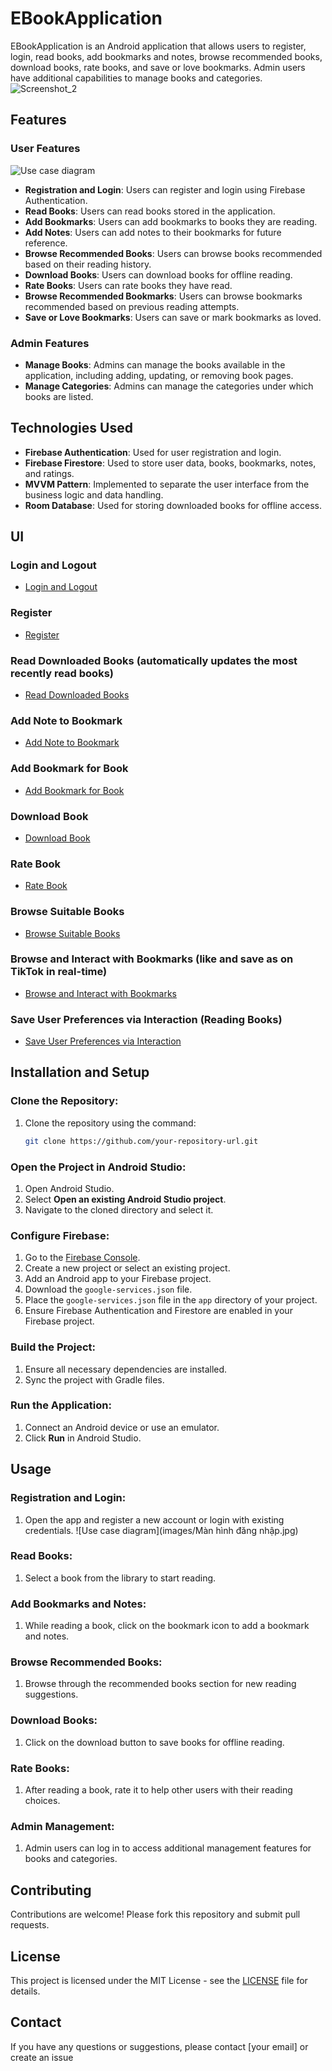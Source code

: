 # EBookApplication

EBookApplication is an Android application that allows users to register, login, read books, add bookmarks and notes, browse recommended books, download books, rate books, and save or love bookmarks. Admin users have additional capabilities to manage books and categories.
![Screenshot_2](https://github.com/haiduc2511/EBook-Social-Media/blob/master/images/ERD.png)
## Features

### User Features
![Use case diagram](images/use-case.jpg)
- **Registration and Login**: Users can register and login using Firebase Authentication.
- **Read Books**: Users can read books stored in the application.
- **Add Bookmarks**: Users can add bookmarks to books they are reading.
- **Add Notes**: Users can add notes to their bookmarks for future reference.
- **Browse Recommended Books**: Users can browse books recommended based on their reading history.
- **Download Books**: Users can download books for offline reading.
- **Rate Books**: Users can rate books they have read.
- **Browse Recommended Bookmarks**: Users can browse bookmarks recommended based on previous reading attempts.
- **Save or Love Bookmarks**: Users can save or mark bookmarks as loved.

### Admin Features

- **Manage Books**: Admins can manage the books available in the application, including adding, updating, or removing book pages.
- **Manage Categories**: Admins can manage the categories under which books are listed.

## Technologies Used

- **Firebase Authentication**: Used for user registration and login.
- **Firebase Firestore**: Used to store user data, books, bookmarks, notes, and ratings.
- **MVVM Pattern**: Implemented to separate the user interface from the business logic and data handling.
- **Room Database**: Used for storing downloaded books for offline access.


## UI 
### Login and Logout
- [Login and Logout](https://drive.google.com/file/d/1atL05ABj5okVO8k00rjD2vraR0DkcHB-/view?usp=drive_link)
### Register
- [Register](https://drive.google.com/file/d/1aroEOFwvsmF2wTEeDfqOwKPy3BHMmmHb/view?usp=sharing)
### Read Downloaded Books (automatically updates the most recently read books)
- [Read Downloaded Books](https://drive.google.com/file/d/1b2Yf2sMJomoaZt3Lxf9XnFCcc_QP2a2N/view?usp=drive_link)
### Add Note to Bookmark
- [Add Note to Bookmark](https://drive.google.com/file/d/1athRSkrtfj_kFnyqOH0beLcMJM4hQcNV/view?usp=drive_link)
### Add Bookmark for Book
- [Add Bookmark for Book](https://drive.google.com/file/d/1azKSQQBlsHDNXvXEIKc_UMUHRDatY-h_/view?usp=drive_link)
### Download Book
- [Download Book](https://drive.google.com/file/d/1b0U-urTYSKnAlPgneMShG2R1patKAtbm/view?usp=drive_link)
### Rate Book
- [Rate Book](https://drive.google.com/file/d/1bAazzu_CxNYAcOYBGcwqyC7TfFD1iUeE/view?usp=drive_link)
### Browse Suitable Books
- [Browse Suitable Books](https://drive.google.com/file/d/1b4NdY_ti0frz6P2TJeO29ItVMUer2AnQ/view?usp=drive_link)
### Browse and Interact with Bookmarks (like and save as on TikTok in real-time)
- [Browse and Interact with Bookmarks](https://drive.google.com/file/d/1bMlAt6fp36cTVBCb8VGBQGBSdnJLFmMn/view?usp=drive_link)
### Save User Preferences via Interaction (Reading Books)
- [Save User Preferences via Interaction](https://drive.google.com/file/d/1baIO90muSWoyaBsd-kfuFGrEMs3rOVh7/view?usp=drive_link)

## Installation and Setup

### Clone the Repository:
1. Clone the repository using the command:
    ```bash
    git clone https://github.com/your-repository-url.git
    ```

### Open the Project in Android Studio:
1. Open Android Studio.
2. Select **Open an existing Android Studio project**.
3. Navigate to the cloned directory and select it.

### Configure Firebase:
1. Go to the [Firebase Console](https://console.firebase.google.com/).
2. Create a new project or select an existing project.
3. Add an Android app to your Firebase project.
4. Download the `google-services.json` file.
5. Place the `google-services.json` file in the `app` directory of your project.
6. Ensure Firebase Authentication and Firestore are enabled in your Firebase project.

### Build the Project:
1. Ensure all necessary dependencies are installed.
2. Sync the project with Gradle files.

### Run the Application:
1. Connect an Android device or use an emulator.
2. Click **Run** in Android Studio.

## Usage

### Registration and Login:
1. Open the app and register a new account or login with existing credentials.
![Use case diagram](images/Màn hình đăng nhập.jpg)
### Read Books:
1. Select a book from the library to start reading.

### Add Bookmarks and Notes:
1. While reading a book, click on the bookmark icon to add a bookmark and notes.

### Browse Recommended Books:
1. Browse through the recommended books section for new reading suggestions.

### Download Books:
1. Click on the download button to save books for offline reading.

### Rate Books:
1. After reading a book, rate it to help other users with their reading choices.

### Admin Management:
1. Admin users can log in to access additional management features for books and categories.

## Contributing
Contributions are welcome! Please fork this repository and submit pull requests.

## License
This project is licensed under the MIT License - see the [LICENSE](LICENSE) file for details.

## Contact
If you have any questions or suggestions, please contact [your email] or create an issue 
